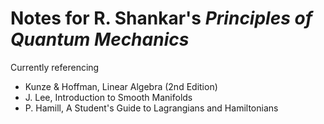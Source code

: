 # Notes for R. Shankar's *Principles of Quantum Mechanics*

Currently referencing

- Kunze & Hoffman, Linear Algebra (2nd Edition)
- J. Lee, Introduction to Smooth Manifolds
- P. Hamill, A Student's Guide to Lagrangians and Hamiltonians